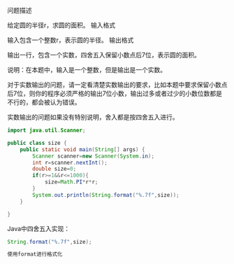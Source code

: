 问题描述

给定圆的半径r，求圆的面积。
输入格式

输入包含一个整数r，表示圆的半径。
输出格式

输出一行，包含一个实数，四舍五入保留小数点后7位，表示圆的面积。

说明：在本题中，输入是一个整数，但是输出是一个实数。

对于实数输出的问题，请一定看清楚实数输出的要求，比如本题中要求保留小数点后7位，则你的程序必须严格的输出7位小数，输出过多或者过少的小数位数都是不行的，都会被认为错误。

实数输出的问题如果没有特别说明，舍入都是按四舍五入进行。

```java
import java.util.Scanner;

public class size {
    public static void main(String[] args) {
        Scanner scanner=new Scanner(System.in);
        int r=scanner.nextInt();
        double size=0;
        if(r>=1&&r<=1000){
            size=Math.PI*r*r;
        }
        System.out.println(String.format("%.7f",size));
    }

}
```

Java中四舍五入实现：
```java
String.format("%.7f",size);

使用format进行格式化
```
